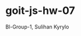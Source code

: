 # goit-js-hw-07

Bl-Group-1, Sulihan Kyrylo

<!-- Розглянуто два способи вирішення першого завдання. Розмітка в обох завданнях із міркувань
семантичності змінена з <div></div> на <ul><li></li></ul>. В другому завданні також дещо змінені
класи елементів доданих елементів - (".gallery__item" перенесено на li замість a). -->
